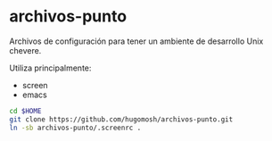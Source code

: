 archivos-punto
==============

Archivos de configuración para tener un ambiente de desarrollo Unix chevere. 

Utiliza principalmente: 
* screen 
* emacs



```sh
cd $HOME
git clone https://github.com/hugomosh/archivos-punto.git
ln -sb archivos-punto/.screenrc .
```


